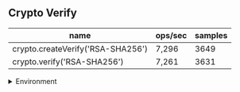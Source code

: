 ## Crypto Verify

|name|ops/sec|samples|
|-|-|-|
|crypto.createVerify('RSA-SHA256')|7,296|3649|
|crypto.verify('RSA-SHA256')|7,261|3631|


<details>
<summary>Environment</summary>

* __Machine:__ linux x64 | 4 vCPUs | 15.2GB Mem
* __Run:__ Mon May 13 2024 15:56:19 GMT+0000 (Coordinated Universal Time)
</details>

<!--
{"environment":{"platform":"linux","arch":"x64","cpus":4,"totalMemory":15.245216369628906},"benchmarks":[{"name":"crypto.createVerify('RSA-SHA256')","opsSec":7296.766335715641,"samples":3649},{"name":"crypto.verify('RSA-SHA256')","opsSec":7261.179530280255,"samples":3631}]}-->
